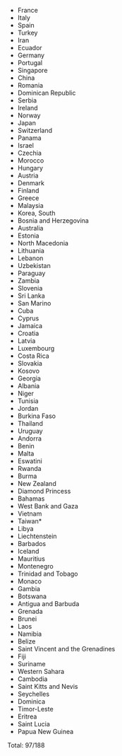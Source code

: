 * France
* Italy
* Spain
* Turkey
* Iran
* Ecuador
* Germany
* Portugal
* Singapore
* China
* Romania
* Dominican Republic
* Serbia
* Ireland
* Norway
* Japan
* Switzerland
* Panama
* Israel
* Czechia
* Morocco
* Hungary
* Austria
* Denmark
* Finland
* Greece
* Malaysia
* Korea, South
* Bosnia and Herzegovina
* Australia
* Estonia
* North Macedonia
* Lithuania
* Lebanon
* Uzbekistan
* Paraguay
* Zambia
* Slovenia
* Sri Lanka
* San Marino
* Cuba
* Cyprus
* Jamaica
* Croatia
* Latvia
* Luxembourg
* Costa Rica
* Slovakia
* Kosovo
* Georgia
* Albania
* Niger
* Tunisia
* Jordan
* Burkina Faso
* Thailand
* Uruguay
* Andorra
* Benin
* Malta
* Eswatini
* Rwanda
* Burma
* New Zealand
* Diamond Princess
* Bahamas
* West Bank and Gaza
* Vietnam
* Taiwan*
* Libya
* Liechtenstein
* Barbados
* Iceland
* Mauritius
* Montenegro
* Trinidad and Tobago
* Monaco
* Gambia
* Botswana
* Antigua and Barbuda
* Grenada
* Brunei
* Laos
* Namibia
* Belize
* Saint Vincent and the Grenadines
* Fiji
* Suriname
* Western Sahara
* Cambodia
* Saint Kitts and Nevis
* Seychelles
* Dominica
* Timor-Leste
* Eritrea
* Saint Lucia
* Papua New Guinea

Total: 97/188